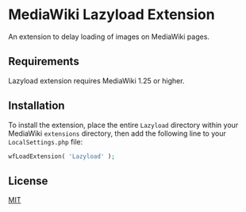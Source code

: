 MediaWiki Lazyload Extension
============================

An extension to delay loading of images on MediaWiki pages.

## Requirements

Lazyload extension requires MediaWiki 1.25 or higher.

## Installation

To install the extension, place the entire `Lazyload` directory within your
MediaWiki `extensions` directory, then add the following line to your
`LocalSettings.php` file:

```php
wfLoadExtension( 'Lazyload' );
```

## License

[MIT](LICENSE)
